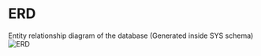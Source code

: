 # ERD
Entity relationship diagram of the database (Generated inside SYS schema)
![ERD](https://user-images.githubusercontent.com/109766527/209010935-b7ac72e6-b4dc-4354-8f3b-b9193654cc2f.png)
